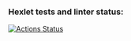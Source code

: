 ### Hexlet tests and linter status:
[![Actions Status](https://github.com/Siletskiy-igor/java-project-78/actions/workflows/hexlet-check.yml/badge.svg)](https://github.com/Siletskiy-igor/java-project-78/actions)